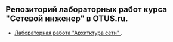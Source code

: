 ## Репозиторий лабораторных работ курса "Сетевой инженер" в OTUS.ru.


 - [Лабораторная работа "Архитктура сети" ](HomeWork3/).
 

